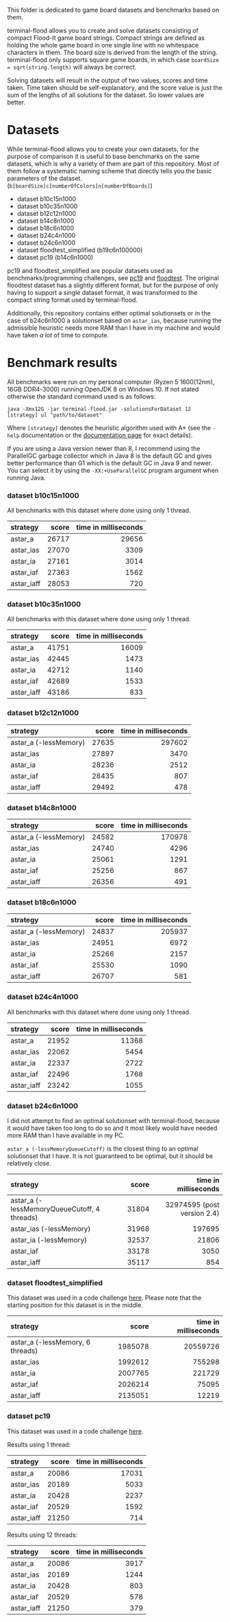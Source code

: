 This folder is dedicated to game board datasets and benchmarks based on them.

terminal-flood allows you to create and solve datasets consisting of compact Flood-It game board strings. Compact strings are defined as holding the whole game board in one single line with no whitespace characters in them. The board size is derived from the length of the string. terminal-flood only supports square game boards, in which case `boardSize = sqrt(string.length)` will always be correct.

Solving datasets will result in the output of two values, scores and time taken. Time taken should be self-explanatory, and the score value is just the sum of the lengths of all solutions for the dataset. So lower values are better.


# Datasets

While terminal-flood allows you to create your own datasets, for the purpose of comparison it is useful to base benchmarks on the same datasets, which is why a variety of them are part of this repository. Most of them follow a systematic naming scheme that directly tells you the basic parameters of the dataset. (`b[boardSize]c[numberOfColors]n[numberOfBoards]`)

- dataset b10c15n1000
- dataset b10c35n1000
- dataset b12c12n1000
- dataset b14c8n1000
- dataset b18c6n1000
- dataset b24c4n1000
- dataset b24c6n1000
- dataset floodtest_simplified (b19c6n100000)
- dataset pc19 (b14c6n1000)

pc19 and floodtest_simplified are popular datasets used as benchmarks/programming challenges, see [pc19](https://web.archive.org/web/20150909200653/http://cplus.about.com/od/programmingchallenges/a/challenge19.htm) and [floodtest](https://codegolf.stackexchange.com/questions/26232/create-a-flood-paint-ai). The original floodtest dataset has a slightly different format, but for the purpose of only having to support a single dataset format, it was transformed to the compact string format used by terminal-flood.

Additionally, this repository contains either optimal solutionsets or in the case of b24c6n1000 a solutionset based on `astar_ias`, because running the admissible heuristic needs more RAM than I have in my machine and would have taken *a lot* of time to compute.


# Benchmark results

All benchmarks were run on my personal computer (Ryzen 5 1600(12nm), 16GB DDR4-3000) running OpenJDK 8 on Windows 10. If not stated otherwise the standard command used is as follows:

```
java -Xmx12G -jar terminal-flood.jar -solutionsForDataset 12 [strategy] ul "path/to/dataset"
```

Where `[strategy]` denotes the heuristic algorithm used with A* (see the `-help` documentation or the [documentation page](https://github.com/Flolle/terminal-flood/wiki/Documentation) for exact details).

If you are using a Java version newer than 8, I recommend using the ParallelGC garbage collector which in Java 8 is the default GC and gives better performance than G1 which is the default GC in Java 9 and newer. You can select it by using the `-XX:+UseParallelGC` program argument when running Java.


### dataset b10c15n1000

All benchmarks with this dataset where done using only 1 thread.

| strategy | score | time in milliseconds |
| :--- | ---: | ---: |
| astar_a | 26717 | 29656 |
| astar_ias | 27070 | 3309 |
| astar_ia | 27161 | 3014 |
| astar_iaf | 27363 | 1562 |
| astar_iaff | 28053 | 720 |


### dataset b10c35n1000

All benchmarks with this dataset where done using only 1 thread.

| strategy | score | time in milliseconds |
| :--- | ---: | ---: |
| astar_a | 41751 | 16009 |
| astar_ias | 42445 | 1473 |
| astar_ia | 42712 | 1140 |
| astar_iaf | 42689 | 1533 |
| astar_iaff | 43186 | 833 |


### dataset b12c12n1000

| strategy | score | time in milliseconds |
| :--- | ---: | ---: |
| astar_a (-lessMemory) | 27635 | 297602 |
| astar_ias | 27897 | 3470 |
| astar_ia | 28236 | 2512 |
| astar_iaf | 28435 | 807 |
| astar_iaff | 29492 | 478 |


### dataset b14c8n1000

| strategy | score | time in milliseconds |
| :--- | ---: | ---: |
| astar_a (-lessMemory) | 24582 | 170978 |
| astar_ias | 24740 | 4296 |
| astar_ia | 25061 | 1291 |
| astar_iaf | 25256 | 867 |
| astar_iaff | 26356 | 491 |


### dataset b18c6n1000

| strategy | score | time in milliseconds |
| :--- | ---: | ---: |
| astar_a (-lessMemory) | 24837 | 205937 |
| astar_ias | 24951 | 6972 |
| astar_ia | 25266 | 2157 |
| astar_iaf | 25530 | 1090 |
| astar_iaff | 26707 | 581 |


### dataset b24c4n1000

All benchmarks with this dataset where done using only 1 thread.

| strategy | score | time in milliseconds |
| :--- | ---: | ---: |
| astar_a | 21952 | 11368 |
| astar_ias | 22062 | 5454 |
| astar_ia | 22337 | 2722 |
| astar_iaf | 22496 | 1768 |
| astar_iaff | 23242 | 1055 |


### dataset b24c6n1000

I did not attempt to find an optimal solutionset with terminal-flood, because it would have taken too long to do so and it most likely would have needed more RAM than I have available in my PC.

`astar_a (-lessMemoryQueueCutoff)` is the closest thing to an optimal solutionset that I have. It is not guaranteed to be optimal, but it should be relatively close.

| strategy | score | time in milliseconds |
| :--- | ---: | ---: |
| astar_a (-lessMemoryQueueCutoff, 4 threads) | 31804 | 32974595 (post version 2.4) |
| astar_ias (-lessMemory) | 31968 | 197695 |
| astar_ia (-lessMemory) | 32537 | 21806 |
| astar_iaf | 33178 | 3050 |
| astar_iaff | 35117 | 854 |


### dataset floodtest_simplified

This dataset was used in a code challenge [here](https://codegolf.stackexchange.com/questions/26232/create-a-flood-paint-ai). Please note that the starting position for this dataset is in the middle.

| strategy | score | time in milliseconds |
| :--- | ---: | ---: |
| astar_a (-lessMemory, 6 threads) | 1985078 | 20559726 |
| astar_ias | 1992612 | 755298 |
| astar_ia | 2007765 | 221729 |
| astar_iaf | 2026214 | 75095 |
| astar_iaff | 2135051 | 12219 |


### dataset pc19

This dataset was used in a code challenge [here](https://web.archive.org/web/20150909200653/http://cplus.about.com/od/programmingchallenges/a/challenge19.htm).

Results using 1 thread:

| strategy | score | time in milliseconds |
| :--- | ---: | ---: |
| astar_a | 20086 | 17031 |
| astar_ias | 20189 | 5033 |
| astar_ia | 20428 | 2237 |
| astar_iaf | 20529 | 1592 |
| astar_iaff | 21250 | 714 |


Results using 12 threads:

| strategy | score | time in milliseconds |
| :--- | ---: | ---: |
| astar_a | 20086 | 3917 |
| astar_ias | 20189 | 1244 |
| astar_ia | 20428 | 803 |
| astar_iaf | 20529 | 578 |
| astar_iaff | 21250 | 379 |
